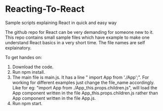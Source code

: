 # Reacting-To-React
Sample scripts explaining React in quick and easy way

The github repo for React can be very demanding for someone new to it.
This repo contains small sample files which have example to make one understand React basics in a very short time. 
The file names are self explainatory.

To get handes on:
1. Download the code.
2. Run npm install.
3. The main file is main.js. 
   It has a line " import App from './App';". For working for different examples just change the file_name accordingly.
   Like for eg: "import App from ./App_this.props.children.js", will load the App component written in the file App_this.props.children.js
   rather than App component written in the file App.js.
4. Run npm start.
